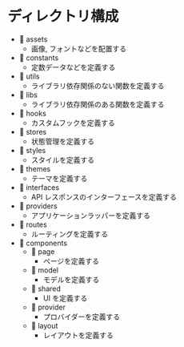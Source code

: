 # ディレクトリ構成

- 📁 assets
  - 画像, フォントなどを配置する
- 📁 constants
  - 定数データなどを定義する
- 📁 utils
  - ライブラリ依存関係のない関数を定義する
- 📁 libs
  - ライブラリ依存関係のある関数を定義する
- 📁 hooks
  - カスタムフックを定義する
- 📁 stores
  - 状態管理を定義する
- 📁 styles
  - スタイルを定義する
- 📁 themes
  - テーマを定義する
- 📁 interfaces
  - API レスポンスのインターフェースを定義する
- 📁 providers
  - アプリケーションラッパーを定義する
- 📁 routes
  - ルーティングを定義する
- 📁 components
  - 📁 page
    - ページを定義する
  - 📁 model
    - モデルを定義する
  - 📁 shared
    - UI を定義する
  - 📁 provider
    - プロバイダーを定義する
  - 📁 layout
    - レイアウトを定義する
